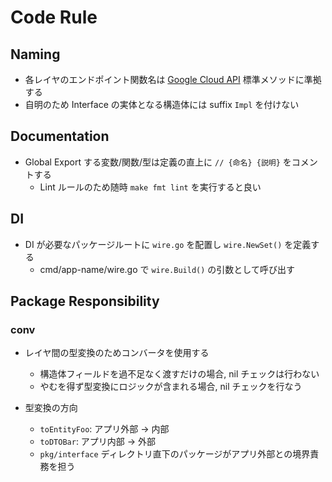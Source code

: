 # Code Rule

## Naming

- 各レイヤのエンドポイント関数名は [Google Cloud API](https://cloud.google.com/apis/design/standard_methods?hl=ja) 標準メソッドに準拠する
- 自明のため Interface の実体となる構造体には suffix `Impl` を付けない

## Documentation

- Global Export する変数/関数/型は定義の直上に `// {命名} {説明}` をコメントする
    - Lint ルールのため随時 `make fmt lint` を実行すると良い

## DI

- DI が必要なパッケージルートに `wire.go` を配置し `wire.NewSet()` を定義する
    - cmd/app-name/wire.go で `wire.Build()` の引数として呼び出す

## Package Responsibility

### conv

- レイヤ間の型変換のためコンバータを使用する
    - 構造体フィールドを過不足なく渡すだけの場合, nil チェックは行わない
    - やむを得ず型変換にロジックが含まれる場合, nil チェックを行なう

- 型変換の方向
    - `toEntityFoo`: アプリ外部 → 内部
    - `toDTOBar`: アプリ内部 → 外部
    - `pkg/interface` ディレクトリ直下のパッケージがアプリ外部との境界責務を担う
